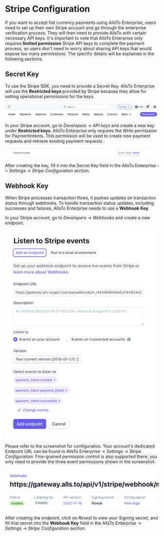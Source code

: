 # Stripe Configuration

If you want to accept fiat currency payments using AllsTo Enterprise, users need to set up their own Stripe account and go through the enterprise verification process. They will then need to provide AllsTo with certain necessary API keys. It's important to note that AllsTo Enterprise only requires **limited permission** Stripe API keys to complete the payment process, so users don't need to worry about sharing API keys that would expose too many permissions. The specific details will be explained in the following sections.

## Secret Key

To use the Stripe SDK, you need to provide a Secret Key. AllsTo Enterprise will use the **Restricted keys** provided by Stripe because they allow for setting operational permissions for the keys.

![](./developers.png)

In your Stripe account, go to *Developers* -> *API keys* and create a new key under **Restricted keys**. AllsTo Enterprise only requires the *Write* permission for PaymentIntents. This permission will be used to create new payment requests and retrieve existing payment requests.

![](./payment-intent.png)

After creating the key, fill it into the Secret Key field in the AllsTo Enterprise -> *Settings* -> *Stripe Configuration* section.

## Webhook Key

When Stripe processes transaction flows, it pushes updates on transaction status through webhooks. To handle transaction status updates, including successes and failures, AllsTo Enterprise needs to use a **Webhook Key**.

In your Stripe account, go to *Developers* -> *Webhooks* and create a new endpoint.

![](./webhook.png)

Please refer to the screenshot for configuration. Your account's dedicated Endpoint URL can be found in AllsTo Enterprise -> *Settings* -> *Stripe Configuration*. Fine-grained permission control is also supported there; you only need to provide the three event permissions shown in the screenshot.

![](./webhook-secret.png)

After creating the endpoint, click on *Reveal* to view your Signing secret, and fill that secret into the **Webhook Key** field in the AllsTo Enterprise -> *Settings* -> *Stripe Configuration section*.
